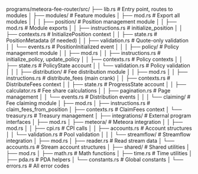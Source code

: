 programs/meteora-fee-router/src/
├── lib.rs                              # Entry point, routes to modules
│
├── modules/                            # Feature modules
│   ├── mod.rs                          # Export all modules
│   │
│   ├── position/                       # Position management module
│   │   ├── mod.rs                      # Module exports
│   │   ├── instructions.rs             # initialize_position
│   │   ├── contexts.rs                 # InitializePosition context
│   │   ├── state.rs                    # PositionMetadata (if needed)
│   │   ├── validation.rs               # Quote-only validation
│   │   └── events.rs                   # PositionInitialized event
│   │
│   ├── policy/                         # Policy management module
│   │   ├── mod.rs
│   │   ├── instructions.rs             # initialize_policy, update_policy
│   │   ├── contexts.rs                 # Policy contexts
│   │   ├── state.rs                    # PolicyState account
│   │   └── validation.rs               # Policy validation
│   │
│   ├── distribution/                   # Fee distribution module
│   │   ├── mod.rs
│   │   ├── instructions.rs             # distribute_fees (main crank)
│   │   ├── contexts.rs                 # DistributeFees context
│   │   ├── state.rs                    # ProgressState account
│   │   ├── calculator.rs               # Fee share calculations
│   │   ├── pagination.rs               # Page management
│   │   └── events.rs                   # Distribution events
│   │
│   └── claiming/                       # Fee claiming module
│       ├── mod.rs
│       ├── instructions.rs             # claim_fees_from_position
│       ├── contexts.rs                 # ClaimFees context
│       └── treasury.rs                 # Treasury management
│
├── integrations/                       # External program interfaces
│   ├── mod.rs
│   ├── meteora/                        # Meteora integration
│   │   ├── mod.rs
│   │   ├── cpi.rs                      # CPI calls
│   │   ├── accounts.rs                 # Account structures
│   │   └── validation.rs               # Pool validation
│   │
│   └── streamflow/                     # Streamflow integration
│       ├── mod.rs
│       ├── reader.rs                   # Read stream data
│       └── accounts.rs                 # Stream account structures
│
├── shared/                             # Shared utilities
│   ├── mod.rs
│   ├── math.rs                         # Math functions
│   ├── time.rs                         # Time utilities
│   ├── pda.rs                          # PDA helpers
│   └── constants.rs                    # Global constants
│
└── errors.rs                           # All error codes